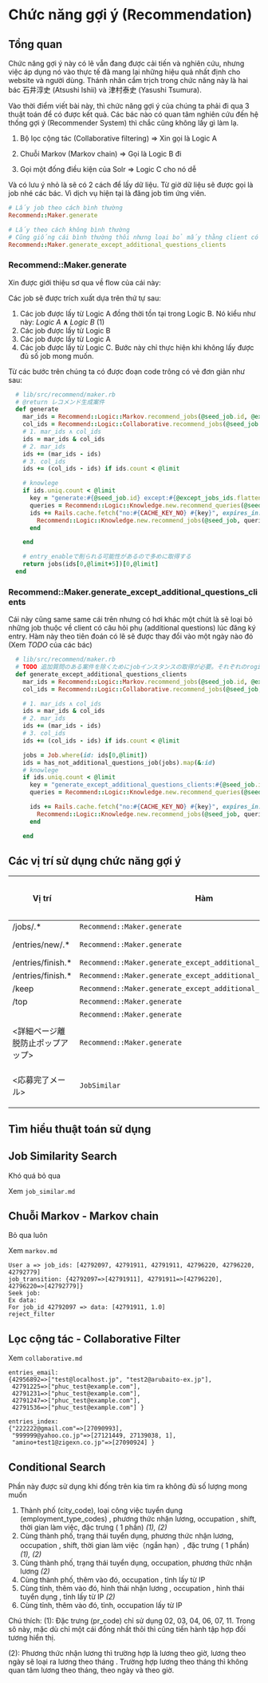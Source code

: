 

# Chức năng gợi ý (Recommendation)

## Tổng quan
Chức năng gợi ý này có lẽ vẫn đang được cải tiến và nghiên cứu, nhưng việc áp dụng nó vào thực tế đã mang lại những hiệu quả nhất định cho website và người dùng. Thánh nhân cầm trịch trong chức năng này là hai bác 石井淳史 (Atsushi Ishii) và 津村泰史 (Yasushi Tsumura).

Vào thời điểm viết bài này, thì chức năng gợi ý của chúng ta phải đi qua 3 thuật toán để có được kết quả. Các bác nào có quan tâm nghiên cứu đến hệ thống gợi ý (Recommender System) thì chắc cũng không lấy gì làm lạ.

1. Bộ lọc cộng tác (Collaborative filtering) => Xin gọi là Logic A

2. Chuỗi Markov (Markov chain) => Gọi là Logic B đi

3. Gọi một đống điều kiện của Solr => Logic C cho nó dễ

Và có lưu ý nhỏ là sẽ có 2 cách để lấy dữ liệu. Từ giờ dữ liệu sẽ được gọi là job nhé các bác. Vì dịch vụ hiện tại là đăng job tìm ứng viên.

```ruby
# Lấy job theo cách bình thường
Recommend::Maker.generate

# Lấy theo cách không bình thường
# Cũng giống cái bình thường thôi nhưng loại bỏ mấy thằng client có câu hỏi phụ
Recommend::Maker.generate_except_additional_questions_clients
```
### Recommend::Maker.generate

Xin được giới thiệu sơ qua về flow của cái này:

Các job sẽ được trích xuất dựa trên thứ tự sau:
1. Các job được lấy từ Logic A đồng thời tồn tại trong Logic B. Nó kiểu như này: *Logic A* **∧** *Logic B* (1)
2. Các job được lấy từ Logic B
3. Các job được lấy từ Logic A
4. Các job được lấy từ Logic C. Bước này chỉ thực hiện khi không lấy được đủ số job mong muốn.

Từ các bước trên chúng ta có được đoạn code trông có vẻ đơn giản như sau:

```ruby
  # lib/src/recommend/maker.rb
  # @return レコメンド生成案件
  def generate
    mar_ids = Recommend::Logic::Markov.recommend_jobs(@seed_job.id, @except_jobs_ids.flatten, @limit*5, 2)
    col_ids = Recommend::Logic::Collaborative.recommend_jobs(@seed_job.id, @except_jobs_ids.flatten, @limit*10)
    # 1. mar_ids ∧ col_ids
    ids = mar_ids & col_ids
    # 2. mar_ids
    ids += (mar_ids - ids)
    # 3. col_ids
    ids += (col_ids - ids) if ids.count < @limit

    # knowlege
    if ids.uniq.count < @limit
      key = "generate:#{@seed_job.id} except:#{@except_jobs_ids.flatten.join(",")}::#{@limit}::remote_prefecture_code:#{@remote_prefecture_code}"
      queries = Recommend::Logic::Knowledge.new.recommend_queries(@seed_job, @remote_prefecture_code)
      ids += Rails.cache.fetch("no:#{CACHE_KEY_NO} #{key}", expires_in: 1.hour) do 
        Recommend::Logic::Knowledge.new.recommend_jobs(@seed_job, queries, default_except_query(@seed_job, @except_jobs_ids + ids), @remote_prefecture_code, @limit+5)
      end

    end

    # entry_enableで削られる可能性があるので多めに取得する
    return jobs(ids[0,@limit+5])[0,@limit]
  end
```

### Recommend::Maker.generate_except_additional_questions_clients

Cái này cũng same same cái trên nhưng có hơi khác một chút là sẽ loại bỏ những job thuộc về client có câu hỏi phụ (additional questions) lúc đăng ký entry. Hàm này theo tiên đoán có lẽ sẽ được thay đổi vào một ngày nào đó (Xem *TODO* của các bác)

```ruby
  # lib/src/recommend/maker.rb
  # TODO 追加質問のある案件を除くためにjobインスタンスの取得が必要。それぞれのrogicでの生成に変更したほうが良い。
  def generate_except_additional_questions_clients
    mar_ids = Recommend::Logic::Markov.recommend_jobs(@seed_job.id, @except_jobs_ids.flatten, @limit*5, 2)
    col_ids = Recommend::Logic::Collaborative.recommend_jobs(@seed_job, @except_jobs_ids.flatten, @limit*10)

    # 1. mar_ids ∧ col_ids
    ids = mar_ids & col_ids
    # 2. mar_ids
    ids += (mar_ids - ids)
    # 3. col_ids
    ids += (col_ids - ids) if ids.count < @limit

    jobs = Job.where(id: ids[0,@limit])
    ids = has_not_additional_questions_job(jobs).map(&:id)
    # knowlege
    if ids.uniq.count < @limit
      key = "generate_except_additional_questions_clients:#{@seed_job.id} except:#{@except_jobs_ids.flatten.join(",")}::#{@limit}::remote_prefecture_code:#{@remote_prefecture_code}"
      queries = Recommend::Logic::Knowledge.new.recommend_queries(@seed_job, @remote_prefecture_code)

      ids += Rails.cache.fetch("no:#{CACHE_KEY_NO} #{key}", expires_in: 1.hour) do 
        Recommend::Logic::Knowledge.new.recommend_jobs(@seed_job, queries, additional_questions_except_query(@seed_job, @except_jobs_ids + ids), @remote_prefecture_code, @limit+5)
      end

    end
```

## Các vị trí sử dụng chức năng gợi ý

| Vị trí | Hàm | Hiển thị tối đa | Ghi chú |
|----------------------------------|-----------------------------------------------------------------|-----------|-------------|
| /jobs/.* | `Recommend::Maker.generate` | 10 |  |
| /entries/new/.* | `Recommend::Maker.generate` | 10 | Pop-up |
| /entries/finish.* | `Recommend::Maker.generate_except_additional_questions_clients` | 10 |  |
| /entries/finish.* | `Recommend::Maker.generate_except_additional_questions_clients` | 10 |  |
| /keep | `Recommend::Maker.generate_except_additional_questions_clients` | 10 |  |
| /top | `Recommend::Maker.generate` | 5 |  |
| <Entry complete> | `Recommend::Maker.generate` | 5 | Mail |
| <詳細ページ離脱防止ポップアップ> | `Recommend::Maker.generate` | 10 | Lại là cái pop-up |
| <応募完了メール> | `JobSimilar` | 10 | Hình như là trang archive |

## Tìm hiểu thuật toán sử dụng

## Job Similarity Search

Khó quá bỏ qua

Xem `job_similar.md`

## Chuỗi Markov - Markov chain

Bỏ qua luôn

Xem `markov.md`

```
User a => job_ids: [42792097, 42791911, 42791911, 42796220, 42796220, 42792779]
job_transition: {42792097=>[42791911], 42791911=>[42796220], 42796220=>[42792779]}
Seek job:
Ex data: 
For job_id 42792097 => data: [42791911, 1.0]
reject_filter
```

## Lọc cộng tác - Collaborative Filter

Xem `collaborative.md`

```
entries_email: 
{42956892=>["test@localhost.jp", "test2@arubaito-ex.jp"],
 42791225=>["phuc_test@example.com"],
 42791231=>["phuc_test@example.com"],
 42791247=>["phuc_test@example.com"],
 42791536=>["phuc_test@example.com"] }

entries_index:
{"222222@gmail.com"=>[27090993],
 "999999@yahoo.co.jp"=>[27121449, 27139038, 1],
 "amino+test1@zigexn.co.jp"=>[27090924] }
 ```


## Conditional Search

Phần này được sử dụng khi đống trên kia tìm ra không đủ số lượng mong muốn
1. Thành phố (city_code), loại công việc tuyển dụng (employment_type_codes) , phương thức nhận lương, occupation , shift, thời gian làm việc, đặc trưng ( 1 phần) *(1), (2)*
2. Cùng thành phố, trạng thái tuyển dụng, phương thức nhận lương, occupation , shift, thời gian làm việc（ngắn hạn）, đặc trưng ( 1 phần) *(1), (2)*
3. Cùng thành phố, trạng thái tuyển dụng, occupation, phương thức nhận lương *(2)*
4. Cùng thành phố, thêm vào đó, occupation , tỉnh lấy từ IP
4. Cùng tỉnh, thêm vào đó, hình thái nhận lương , occupation , hình thái tuyển dụng , tỉnh lấy từ IP *(2)*
5. Cùng tỉnh, thêm vào đó, tỉnh, occupation lấy từ IP

Chú thích:
(1): Đặc trưng (pr_code) chỉ sử dụng 02, 03, 04, 06, 07, 11. Trong sô này, mặc dù chỉ một cái đồng nhất thôi thì cũng tiến hành tập hợp đối tương hiển thị.

(2): Phương thức nhận lương thì trường hợp là lương theo giờ, lương theo ngày sẽ loại ra lương theo tháng . Trường hợp lương theo tháng thì không quan tâm lương theo tháng, theo ngày và theo giờ.


